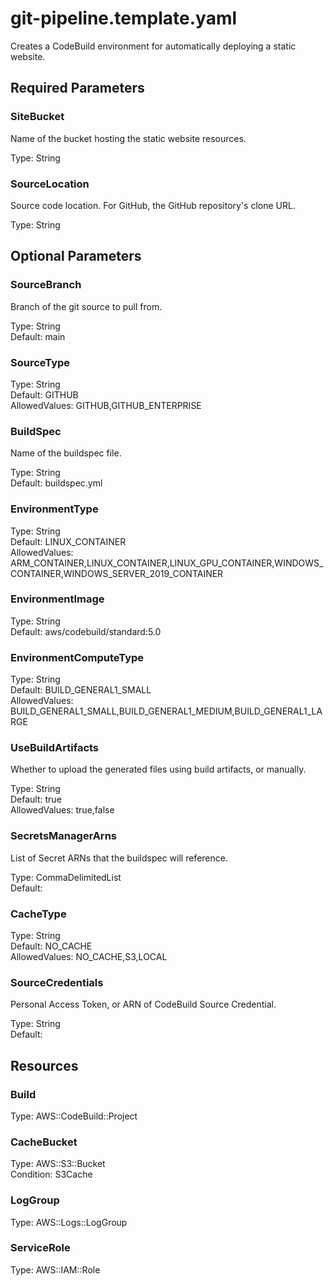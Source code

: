 # git-pipeline.template.yaml

Creates a CodeBuild environment for automatically deploying a static website.

## Required Parameters

### SiteBucket

Name of the bucket hosting the static website resources.

Type: String

### SourceLocation

Source code location. For GitHub, the GitHub repository's clone URL.

Type: String

## Optional Parameters

### SourceBranch

Branch of the git source to pull from.

Type: String  
Default: main

### SourceType

Type: String  
Default: GITHUB  
AllowedValues: GITHUB,GITHUB_ENTERPRISE

### BuildSpec

Name of the buildspec file.

Type: String  
Default: buildspec.yml

### EnvironmentType

Type: String  
Default: LINUX_CONTAINER  
AllowedValues: ARM_CONTAINER,LINUX_CONTAINER,LINUX_GPU_CONTAINER,WINDOWS_CONTAINER,WINDOWS_SERVER_2019_CONTAINER

### EnvironmentImage

Type: String  
Default: aws/codebuild/standard:5.0

### EnvironmentComputeType

Type: String  
Default: BUILD_GENERAL1_SMALL  
AllowedValues: BUILD_GENERAL1_SMALL,BUILD_GENERAL1_MEDIUM,BUILD_GENERAL1_LARGE

### UseBuildArtifacts

Whether to upload the generated files using build artifacts, or manually.

Type: String  
Default: true  
AllowedValues: true,false

### SecretsManagerArns

List of Secret ARNs that the buildspec will reference.

Type: CommaDelimitedList  
Default: 

### CacheType

Type: String  
Default: NO_CACHE  
AllowedValues: NO_CACHE,S3,LOCAL

### SourceCredentials

Personal Access Token, or ARN of CodeBuild Source Credential.

Type: String  
Default: 

## Resources

### Build

Type: AWS::CodeBuild::Project

### CacheBucket

Type: AWS::S3::Bucket  
Condition: S3Cache

### LogGroup

Type: AWS::Logs::LogGroup

### ServiceRole

Type: AWS::IAM::Role